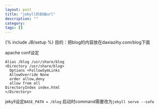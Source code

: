```yaml
---
layout: post
title: "jekyll的前缀url"
description: ""
category: 
tags: []
---
```

{% include JB/setup %}
目的：把blog的内容放在daxiazihy.com/blog下面  

apache conf设定  

    Alias /blog /usr/share/blog  
    <Directory /usr/share/blog>  
      Options +FollowSymLinks  
      AllowOverride None  
      order allow,deny  
      allow from all  
    DirectoryIndex index.html  
    </Directory>  

jekyll设定`BASE_PATH = /blog`
启动时command需要改为`jekyll serve --safe`
